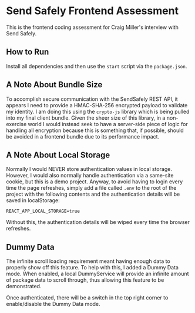 # Send Safely Frontend Assessment

This is the frontend coding assessment for Craig Miller's interview with Send Safely.

## How to Run

Install all dependencies and then use the `start` script via the `package.json`.

## A Note About Bundle Size

To accomplish secure communication with the SendSafely REST API, it appears I need to provide a HMAC-SHA-256 encrypted payload to validate my identity. I am doing this using the `crypto-js` library which is being pulled into my final client bundle. Given the sheer size of this library, in a non-exercise world I would instead seek to have a server-side piece of logic for handling all encryption because this is something that, if possible, should be avoided in a frontend bundle due to its performance impact.

## A Note About Local Storage

Normally I would NEVER store authentication values in local storage. However, I would also normally handle authentication via a same-site cookie, but this is a demo project. Anyway, to avoid having to login every time the page refreshes, simply add a file called `.env` to the root of the project with the following contents and the authentication details will be saved in localStorage:

```
REACT_APP_LOCAL_STORAGE=true
```

Without this, the authentication details will be wiped every time the browser refreshes.

## Dummy Data

The infinite scroll loading requirement meant having enough data to properly show off this feature. To help with this, I added a Dummy Data mode. When enabled, a local DummyService will provide an infinite amount of package data to scroll through, thus allowing this feature to be demonstrated.

Once authenticated, there will be a switch in the top right corner to enable/disable the Dummy Data mode.